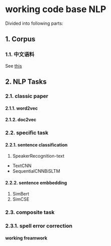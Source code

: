 # working code base NLP

Divided into following parts:

## 1. Corpus
### 1.1. 中文语料
See [this](./corpus/zh/README.md)


## 2. NLP Tasks

### 2.1. classic paper
#### 2.1.1. word2vec
#### 2.1.2. doc2vec


### 2.2. specific task
#### 2.2.1. sentence classification
1. SpeakerRecognition-text
 - TextCNN
 - SequentialCNNBiSLTM 

#### 2.2.2. sentence embbedding
1. SimBert
2. SimCSE


### 2.3. composite task
### 2.3.1. spell error correction


#### working freamwork
